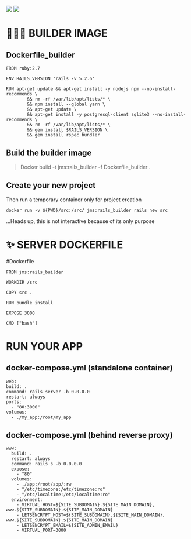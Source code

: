 ![](https://img.shields.io/badge/Tools-Docker-informational?style=flat&logo=docker&logoColor=white&color=2bbc8a)
![](https://img.shields.io/badge/Code-Ruby-informational?style=flat&logo=ruby&logoColor=white&color=2bbc8a)

# 👷🏼‍♂️ BUILDER IMAGE

## Dockerfile_builder
```
FROM ruby:2.7

ENV RAILS_VERSION 'rails -v 5.2.6'

RUN apt-get update && apt-get install -y nodejs npm --no-install-recommends \
        && rm -rf /var/lib/apt/lists/* \
        && npm install --global yarn \
        && apt-get update \
        && apt-get install -y postgresql-client sqlite3 --no-install-recommends \
        && rm -rf /var/lib/apt/lists/* \
        && gem install $RAILS_VERSION \
        && gem install rspec bundler

```
## Build the builder image

> Docker build -t jms:rails_builder -f Dockerfile_builder .

## Create your new project
Then run a temporary container only for project creation
```
docker run -v ${PWD}/src:/src/ jms:rails_builder rails new src
```
...Heads up, this is not interactive because of its only purpose


# ✨ SERVER DOCKERFILE

#Dockerfile
```
FROM jms:rails_builder

WORKDIR /src

COPY src .

RUN bundle install

EXPOSE 3000

CMD ["bash"]

```

# RUN YOUR APP

## docker-compose.yml (standalone container)
  ```
  web:
  build: .
  command: rails server -b 0.0.0.0
  restart: always
  ports:
    - "80:3000"
  volumes:
    - ./my_app:/root/my_app
  ```
## docker-compose.yml (behind reverse proxy)
  ```
  www:
    build: .
    restart: always
    command: rails s -b 0.0.0.0
    expose:
      - "80"
    volumes:
      - ./app:/root/app/:rw
      - "/etc/timezone:/etc/timezone:ro"
      - "/etc/localtime:/etc/localtime:ro"
    environment:
      - VIRTUAL_HOST=${SITE_SUBDOMAIN}.${SITE_MAIN_DOMAIN}, www.${SITE_SUBDOMAIN}.${SITE_MAIN_DOMAIN}
      - LETSENCRYPT_HOST=${SITE_SUBDOMAIN}.${SITE_MAIN_DOMAIN}, www.${SITE_SUBDOMAIN}.${SITE_MAIN_DOMAIN}
      - LETSENCRYPT_EMAIL=${SITE_ADMIN_EMAIL}
      - VIRTUAL_PORT=3000
```
